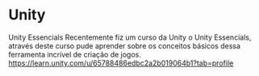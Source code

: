 # Unity
Unity Essencials
Recentemente fiz um  curso da Unity o Unity Essencials, através deste curso pude aprender sobre os conceitos básicos dessa ferramenta incrível de criação de jogos.
https://learn.unity.com/u/65788486edbc2a2b019064b1?tab=profile

